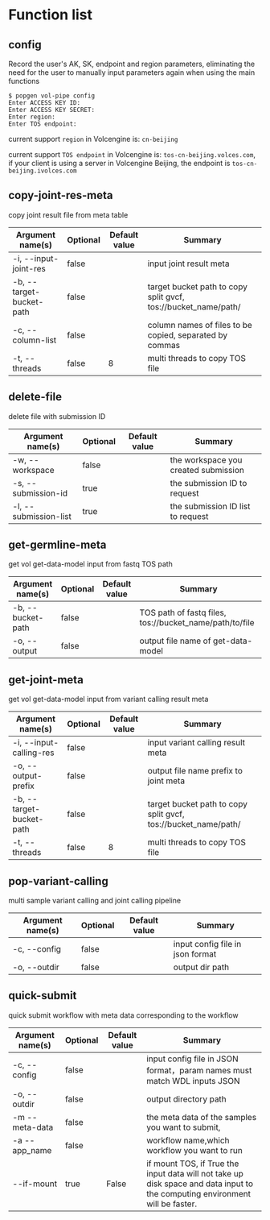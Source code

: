 # Function list

## config

Record the user's AK, SK, endpoint and region parameters, eliminating the need for the user to manually input parameters again when using the main functions

```
$ popgen vol-pipe config
Enter ACCESS KEY ID: 
Enter ACCESS KEY SECRET: 
Enter region:
Enter TOS endpoint:
```

current support `region` in Volcengine is: `cn-beijing`

current support `TOS endpoint` in Volcengine is: `tos-cn-beijing.volces.com`, if your client is using a server in Volcengine Beijing, the endpoint is `tos-cn-beijing.ivolces.com`

## copy-joint-res-meta

copy joint result file from meta table

| Argument name(s)          | Optional | Default value | Summary                                                      |
| ------------------------- | -------- | ------------- | ------------------------------------------------------------ |
| -i, --input-joint-res     | false    |               | input joint result meta                                      |
| -b,  --target-bucket-path | false    |               | target bucket path to copy split gvcf, tos://bucket_name/path/ |
| -c, --column-list         | false    |               | column names of files to be copied, separated by commas      |
| -t, --threads             | false    | 8             | multi threads to copy TOS file                               |



## delete-file

delete file with submission ID

| Argument name(s)      | Optional | Default value | Summary                              |
| --------------------- | -------- | ------------- | ------------------------------------ |
| -w, --workspace       | false    |               | the workspace you created submission |
| -s, --submission-id   | true     |               | the submission ID to request         |
| -l, --submission-list | true     |               | the submission ID list to request    |



## get-germline-meta

get vol get-data-model input from fastq TOS path

| Argument name(s)  | Optional | Default value | Summary                                                 |
| ----------------- | -------- | ------------- | ------------------------------------------------------- |
| -b, --bucket-path | false    |               | TOS path of fastq files, tos://bucket_name/path/to/file |
| -o, --output      | false    |               | output file name of get-data-model                      |



## get-joint-meta

get vol get-data-model input from variant calling result meta

| Argument name(s)         | Optional | Default value | Summary                                                      |
| ------------------------ | -------- | ------------- | ------------------------------------------------------------ |
| -i, --input-calling-res  | false    |               | input variant calling result meta                            |
| -o, --output-prefix      | false    |               | output file name prefix to joint meta                        |
| -b, --target-bucket-path | false    |               | target bucket path to copy split gvcf, tos://bucket_name/path/ |
| -t, --threads            | false    | 8             | multi threads to copy TOS file                               |



## pop-variant-calling

multi sample variant calling and joint calling pipeline

| Argument name(s) | Optional | Default value | Summary                          |
| ---------------- | -------- | ------------- | -------------------------------- |
| -c, --config     | false    |               | input config file in json format |
| -o, --outdir     | false    |               | output dir path                  |

## quick-submit
quick submit workflow with meta data corresponding to the workflow

| Argument name(s) | Optional | Default value | Summary                                                      |
| ---------------- | -------- | ------------- | ------------------------------------------------------------ |
| -c, --config     | false    |               | input config file in JSON format，param names must match WDL inputs JSON |
| -o, --outdir     | false    |               | output directory path                                        |
| -m --meta-data   | false    |               | the meta data of the samples you want to submit,             |
| -a --app_name    | false    |               | workflow name,which workflow you want to run                 |
| --if-mount       | true     | False         | if mount TOS, if True the input data will not take up disk space and data input to the computing environment will be faster. |